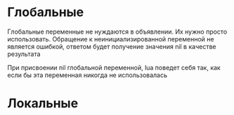 # Глобальные
Глобальные переменные не нуждаются в объявлении.
Их нужно просто использовать.
Обращение к неинициализированной переменной не является ошибкой,
ответом будет получение значения nil в качестве результата

При присвоении nil глобальной переменной, lua поведет себя так, как если бы эта переменная никогда не использовалась
# Локальные